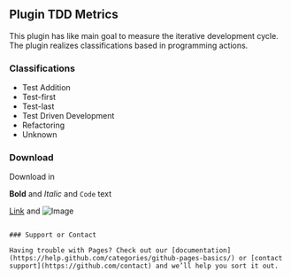 ## Plugin TDD Metrics

This plugin has like main goal to measure the iterative development cycle. The plugin realizes classifications based in programming actions.

### Classifications

- Test Addition
- Test-first
- Test-last
- Test Driven Development
- Refactoring
- Unknown

### Download

Download in 

**Bold** and _Italic_ and `Code` text

[Link](url) and ![Image](src)
```

### Support or Contact

Having trouble with Pages? Check out our [documentation](https://help.github.com/categories/github-pages-basics/) or [contact support](https://github.com/contact) and we’ll help you sort it out.
